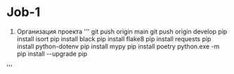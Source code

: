 # Job-1
1.  Организация проекта
'''
git push origin main
git push origin develop
pip install isort
pip install black
pip install flake8
pip install requests
pip install python-dotenv
pip install mypy
pip install poetry
python.exe -m pip install --upgrade pip

'''